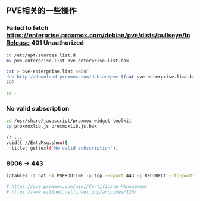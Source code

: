 PVE相关的一些操作
---------------------------



### Failed to fetch https://enterprise.proxmox.com/debian/pve/dists/bullseye/InRelease  401  Unauthorized

```bash
cd /etc/apt/sources.list.d
mv pve-enterprise.list pve-enterprise.list.bak

cat > pve-enterprise.list <<EOF
deb http://download.proxmox.com/debian/pve $(cat pve-enterprise.list.bak | awk '{print $3}') pve-no-subscription
EOF

cd -
```



### No valid subscription

```bash
cd /usr/share/javascript/proxmox-widget-toolkit
cp proxmoxlib.js proxmoxlib.js.bak

// ...
void({ //Ext.Msg.show({
  title: gettext('No valid subscription'),
```



### 8006 -> 443

```bash
iptables -t nat -A PREROUTING -p tcp --dport 443 -j REDIRECT --to-ports 8006

# https://pve.proxmox.com/wiki/Certificate_Management
# https://www.willnet.net/index.php/archives/136/
```

